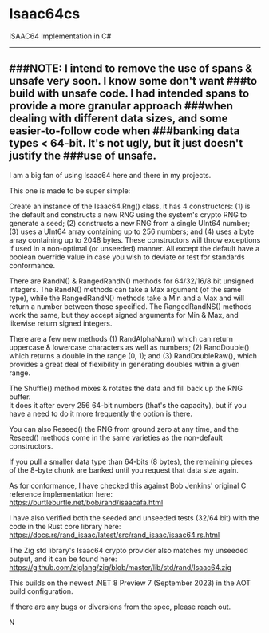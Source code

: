 # Isaac64cs

ISAAC64 Implementation in C#

---
###NOTE: I intend to remove the use of spans & unsafe very soon.  I know some don't want
###to build with unsafe code. I had intended spans to provide a more granular approach
###when dealing with different data sizes, and some easier-to-follow code when
###banking data types < 64-bit.  It's not ugly, but it just doesn't justify the
###use of unsafe.
---

I am a big fan of using Isaac64 here and there in my projects.

This one is made to be super simple:

Create an instance of the Isaac64.Rng() class, it has 4 constructors: (1) is the default
and constructs a new RNG using the system's crypto RNG to generate a seed; (2) constructs
a new RNG from a single UInt64 number; (3) uses a UInt64 array containing up to 256
numbers; and (4) uses a byte array containing up to 2048 bytes.  These constructors
will throw exceptions if used in a non-optimal (or unseeded) manner.  All except the
default have a boolean override value in case you wish to deviate or test for
standards conformance.

There are RandN() & RangedRandN() methods for 64/32/16/8 bit unsigned integers.
The RandN() methods can take a Max argument (of the same type), while the 
RangedRandN() methods take a Min and a Max and will return a number between
those specified. The RangedRandNS() methods work the same, but they accept
signed arguments for Min & Max, and likewise return signed integers.

There are a few new methods (1) RandAlphaNum() which can return uppercase &
lowercase characters as well as numbers; (2) RandDouble() which returns a
double in the range (0, 1); and (3) RandDoubleRaw(), which provides a great
deal of flexibility in generating doubles within a given range.

The Shuffle() method mixes & rotates the data and fill back up the RNG buffer.  
It does it after every 256 64-bit numbers (that's the capacity), but if you have 
a need to do it more frequently the option is there.

You can also Reseed() the RNG from ground zero at any time, and the Reseed()
methods come in the same varieties as the non-default constructors.

If you pull a smaller data type than 64-bits (8 bytes), the remaining pieces 
of the 8-byte chunk are banked until you request that data size again.

As for conformance, I have checked this against Bob Jenkins' original C reference
implementation here: https://burtleburtle.net/bob/rand/isaacafa.html

I have also verified both the seeded and unseeded tests (32/64 bit) with the 
code in the Rust core library here: https://docs.rs/rand_isaac/latest/src/rand_isaac/isaac64.rs.html

The Zig std library's Isaac64 crypto provider also matches my unseeded output,
and it can be found here: https://github.com/ziglang/zig/blob/master/lib/std/rand/Isaac64.zig

This builds on the newest .NET 8 Preview 7 (September 2023) in the AOT build configuration.

If there are any bugs or diversions from the spec, please reach out.

N
